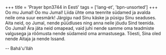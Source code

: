 +++
title = 'Prayer bpn3744 in Eesti'
tags = ['lang-et', 'bpn-unsorted']
+++
Oo mu Jumal! Oo mu Jumal! Liida ühte oma teenrite südamed ja avalda neile oma suur eesmärk! Järgigu nad Sinu käske ja püsigu Sinu seaduses. Aita neid, oo Jumal, nende püüdluses ning anna neile jõudu Sind teenida. Oo Jumal! Ära jäta neid omapead, vaid juhi nende samme oma teadmiste valgusega ja rõõmusta nende südameid oma armastusega. Tõesti, Sina oled nende Aitaja ja nende Issand.

-- Bahá'u'lláh
